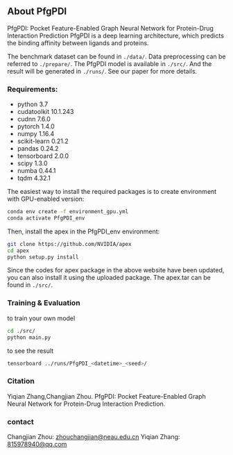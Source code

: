 ## About PfgPDI
PfgPDI: Pocket Feature-Enabled Graph Neural Network for Protein-Drug Interaction Prediction
PfgPDI is a deep learning architecture, which predicts the binding affinity between ligands and proteins.  

The benchmark dataset can be found in `./data/`. 
Data preprocessing can be referred to `./prepare/`. 
The PfgPDI model is available in `./src/`. 
And the result will be generated in `./runs/`. See our paper for more details.

### Requirements:
- python 3.7
- cudatoolkit 10.1.243
- cudnn 7.6.0
- pytorch 1.4.0
- numpy 1.16.4
- scikit-learn 0.21.2
- pandas 0.24.2
- tensorboard 2.0.0
- scipy 1.3.0
- numba 0.44.1
- tqdm 4.32.1

The easiest way to install the required packages is to create environment with GPU-enabled version:
```bash
conda env create -f environment_gpu.yml
conda activate PfgPDI_env
```

Then, install the apex in the PfgPDI_env environment:
```bash
git clone https://github.com/NVIDIA/apex
cd apex
python setup.py install
```
Since the codes for apex package in the above website have been updated, you can also install it using the uploaded package. The apex.tar can be found in `./src/`.  


### Training & Evaluation

to train your own model
```bash
cd ./src/
python main.py
```
to see the result
```bash
tensorboard ../runs/PfgPDI_<datetime>_<seed>/
```

### Citation
 Yiqian Zhang,Changjian Zhou. PfgPDI: Pocket Feature-Enabled Graph Neural Network for Protein-Drug Interaction Prediction.

### contact
Changjian Zhou: zhouchangjian@neau.edu.cn
Yiqian Zhang: 815978940@qq.com
